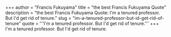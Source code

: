 +++
author = "Francis Fukuyama"
title = "the best Francis Fukuyama Quote"
description = "the best Francis Fukuyama Quote: I'm a tenured professor. But I'd get rid of tenure."
slug = "im-a-tenured-professor-but-id-get-rid-of-tenure"
quote = '''I'm a tenured professor. But I'd get rid of tenure.'''
+++
I'm a tenured professor. But I'd get rid of tenure.
